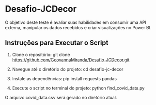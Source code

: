 # Desafio-JCDecor
O objetivo deste teste é avaliar suas habilidades em consumir uma API externa, manipular os dados recebidos e criar visualizações no Power BI.

## Instruções para Executar o Script

1. Clone o repositório:
   git clone https://github.com/GeovannaMiranda/Desafio-JCDecor.git

2. Navegue até o diretório do projeto:
    cd desafio-jc-decor

3. Instale as dependências:
    pip install requests pandas

4. Execute o script no terminal do projeto:
    python find_covid_data.py


O arquivo covid_data.csv será gerado no diretório atual.
